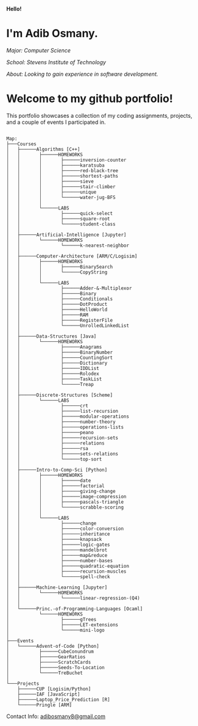 **Hello!** 
# I'm Adib Osmany. 
*Major: Computer Science*

*School: Stevens Institute of Technology*

*About: Looking to gain experience in software development.*

# Welcome to my github portfolio! 
This portfolio showcases a collection of my coding assignments, projects, and a couple of events I participated in. 
<pre><code>
Map:
├───Courses
│   ├──────Algorithms [C++]
│   │       ├──────HOMEWORKS
│   │       │       ├──────inversion-counter
│   │       │       ├──────karatsuba
│   │       │       ├──────red-black-tree
│   │       │       ├──────shortest-paths
│   │       │       ├──────sieve
│   │       │       ├──────stair-climber
│   │       │       ├──────unique
│   │       │       └──────water-jug-BFS
│   │       │
│   │       └──────LABS
│   │               ├──────quick-select
│   │               ├──────square-root
│   │               └──────student-class
│   │
│   ├──────Artificial-Intelligence [Jupyter]
│   │       └──────HOMEWORKS
│   │               └──────k-nearest-neighbor
│   │
│   ├──────Computer-Architecture [ARM/C/Logisim]
│   │       ├──────HOMEWORKS
│   │       │       ├──────BinarySearch
│   │       │       └──────CopyString
│   │       │
│   │       └──────LABS
│   │               ├──────Adder-&-Multiplexor
│   │               ├──────Binary
│   │               ├──────Conditionals
│   │               ├──────DotProduct
│   │               ├──────HelloWorld
│   │               ├──────RAM
│   │               ├──────RegisterFile
│   │               └──────UnrolledLinkedList
│   │       
│   ├──────Data-Structures [Java]
│   │       └──────HOMEWORKS
│   │               ├──────Anagrams
│   │               ├──────BinaryNumber
│   │               ├──────CountingSort
│   │               ├──────Dictionary
│   │               ├──────IDDList
│   │               ├──────Rolodex
│   │               ├──────TaskList
│   │               └──────Treap
│   │       
│   ├──────Discrete-Structures [Scheme]
│   │       └──────LABS
│   │               ├──────crt
│   │               ├──────list-recursion
│   │               ├──────modular-operations
│   │               ├──────number-theory
│   │               ├──────operations-lists
│   │               ├──────peano
│   │               ├──────recursion-sets
│   │               ├──────relations
│   │               ├──────rsa
│   │               ├──────sets-relations
│   │               └──────top-sort
│   │       
│   ├──────Intro-to-Comp-Sci [Python]
│   │       ├──────HOMEWORKS
│   │       │       ├──────date
│   │       │       ├──────factorial
│   │       │       ├──────giving-change
│   │       │       ├──────image-compression
│   │       │       ├──────pascals-triangle
│   │       │       └──────scrabble-scoring
│   │       │
│   │       └──────LABS
│   │               ├──────change
│   │               ├──────color-conversion
│   │               ├──────inheritance
│   │               ├──────knapsack
│   │               ├──────logic-gates
│   │               ├──────mandelbrot
│   │               ├──────map&reduce
│   │               ├──────number-bases
│   │               ├──────quadratic-equation
│   │               ├──────recursion-muscles
│   │               └──────spell-check
│   │       
│   ├──────Machine-Learning [Jupyter]
│   │       └──────HOMEWORKS
│   │               └──────linear-regression-(Q4)
│   │       
│   └──────Princ.-of-Programming-Languages [Ocaml]
│           └──────HOMEWORKS
│                   ├──────gTrees
│                   ├──────LET-extensions
│                   └──────mini-logo
│   
├───Events
│   └──────Advent-of-Code [Python]
│           ├──────CubeConundrum
│           ├──────GearRatios
│           ├──────ScratchCards
│           ├──────Seeds-To-Location
│           └──────TreBuchet
│   
└───Projects
    ├──────CUP [Logisim/Python]
    ├──────IAF [JavaScript]
    ├──────Laptop_Price_Prediction [R]
    └──────Pringle [ARM] </code></pre> 

Contact Info: adibosmany8@gmail.com
